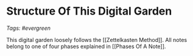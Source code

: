 # Structure Of This Digital Garden

_Tags: #evergreen_

This digital garden loosely follows the [[Zettelkasten Method]]. All notes belong to one of four phases explained in [[Phases Of A Note]].
